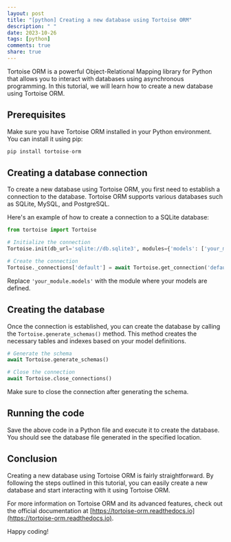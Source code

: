 ```yaml
---
layout: post
title: "[python] Creating a new database using Tortoise ORM"
description: " "
date: 2023-10-26
tags: [python]
comments: true
share: true
---
```


Tortoise ORM is a powerful Object-Relational Mapping library for Python that allows you to interact with databases using asynchronous programming. In this tutorial, we will learn how to create a new database using Tortoise ORM.

## Prerequisites

Make sure you have Tortoise ORM installed in your Python environment. You can install it using pip:

```python
pip install tortoise-orm
```

## Creating a database connection

To create a new database using Tortoise ORM, you first need to establish a connection to the database. Tortoise ORM supports various databases such as SQLite, MySQL, and PostgreSQL.

Here's an example of how to create a connection to a SQLite database:

```python
from tortoise import Tortoise

# Initialize the connection
Tortoise.init(db_url='sqlite://db.sqlite3', modules={'models': ['your_module.models']})

# Create the connection
Tortoise._connections['default'] = await Tortoise.get_connection('default')
```

Replace `'your_module.models'` with the module where your models are defined.

## Creating the database

Once the connection is established, you can create the database by calling the `Tortoise.generate_schemas()` method. This method creates the necessary tables and indexes based on your model definitions.

```python
# Generate the schema
await Tortoise.generate_schemas()

# Close the connection
await Tortoise.close_connections()
```

Make sure to close the connection after generating the schema.

## Running the code

Save the above code in a Python file and execute it to create the database. You should see the database file generated in the specified location.

## Conclusion

Creating a new database using Tortoise ORM is fairly straightforward. By following the steps outlined in this tutorial, you can easily create a new database and start interacting with it using Tortoise ORM.

For more information on Tortoise ORM and its advanced features, check out the official documentation at [https://tortoise-orm.readthedocs.io](https://tortoise-orm.readthedocs.io).

Happy coding!